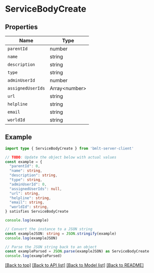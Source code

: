 
# ServiceBodyCreate


## Properties

Name | Type
------------ | -------------
`parentId` | number
`name` | string
`description` | string
`type` | string
`adminUserId` | number
`assignedUserIds` | Array&lt;number&gt;
`url` | string
`helpline` | string
`email` | string
`worldId` | string

## Example

```typescript
import type { ServiceBodyCreate } from 'bmlt-server-client'

// TODO: Update the object below with actual values
const example = {
  "parentId": 0,
  "name": string,
  "description": string,
  "type": string,
  "adminUserId": 0,
  "assignedUserIds": null,
  "url": string,
  "helpline": string,
  "email": string,
  "worldId": string,
} satisfies ServiceBodyCreate

console.log(example)

// Convert the instance to a JSON string
const exampleJSON: string = JSON.stringify(example)
console.log(exampleJSON)

// Parse the JSON string back to an object
const exampleParsed = JSON.parse(exampleJSON) as ServiceBodyCreate
console.log(exampleParsed)
```

[[Back to top]](#) [[Back to API list]](../README.md#api-endpoints) [[Back to Model list]](../README.md#models) [[Back to README]](../README.md)


